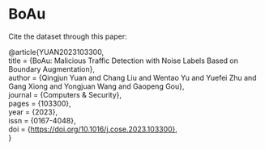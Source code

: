 # BoAu
Cite the dataset through this paper:

@article{YUAN2023103300,  
  title = {BoAu: Malicious Traffic Detection with Noise Labels Based on Boundary Augmentation},  
  author = {Qingjun Yuan and Chang Liu and Wentao Yu and Yuefei Zhu and Gang Xiong and Yongjuan Wang and Gaopeng Gou},  
  journal = {Computers & Security},  
  pages = {103300},  
  year = {2023},  
  issn = {0167-4048},  
  doi = {https://doi.org/10.1016/j.cose.2023.103300},  
}
